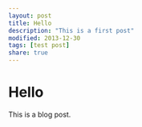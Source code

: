 ```yaml
---
layout: post
title: Hello
description: "This is a first post"
modified: 2013-12-30
tags: [test post]
share: true
---
```


# Hello

This is a blog post.